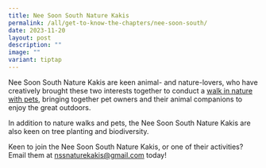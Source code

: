 ```yaml
---
title: Nee Soon South Nature Kakis
permalink: /all/get-to-know-the-chapters/nee-soon-south/
date: 2023-11-20
layout: post
description: ""
image: ""
variant: tiptap
---
```

<p>Nee Soon South Nature Kakis are keen animal- and nature-lovers, who have creatively brought these two interests together to conduct a <a href="" rel="noopener noreferrer nofollow" target="_blank">walk in nature with pets</a>, bringing together pet owners and their animal companions to enjoy the great outdoors.</p><p>In addition to nature walks and pets, the Nee Soon South Nature Kakis are also keen on tree planting and biodiversity.</p><p>Keen to join the Nee Soon South Nature Kakis, or one of their activities? Email them at <a href="mailto:nssnaturekakis@gmail.com" rel="noopener noreferrer nofollow" target="_blank">nssnaturekakis@gmail.com</a> today!</p>